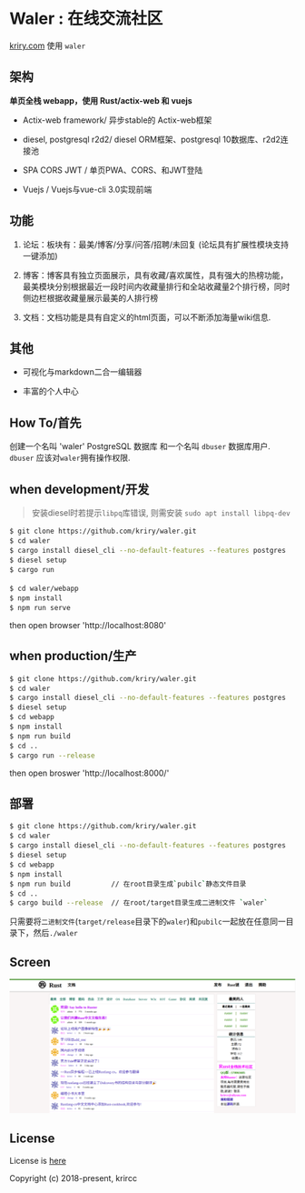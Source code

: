 # Waler : 在线交流社区

[kriry.com](http://kriry.com) 使用 `waler`

## 架构

 **单页全栈 webapp，使用 Rust/actix-web 和 vuejs**

- Actix-web framework/ 异步stable的 Actix-web框架

- diesel, postgresql r2d2/ diesel ORM框架、postgresql 10数据库、r2d2连接池

- SPA CORS JWT / 单页PWA、CORS、和JWT登陆

- Vuejs / Vuejs与vue-cli 3.0实现前端

## 功能

1. 论坛：板块有：最美/博客/分享/问答/招聘/未回复 (论坛具有扩展性模块支持一键添加)

2. 博客：博客具有独立页面展示，具有收藏/喜欢属性，具有强大的热榜功能，最美模块分别根据最近一段时间内收藏量排行和全站收藏量2个排行榜，同时侧边栏根据收藏量展示最美的人排行榜

3. 文档：文档功能是具有自定义的html页面，可以不断添加海量wiki信息.

## 其他

- 可视化与markdown二合一编辑器

- 丰富的个人中心

## How To/首先

创建一个名叫 'waler' PostgreSQL 数据库 和一个名叫 `dbuser` 数据库用户.  `dbuser` 应该对`waler`拥有操作权限.

## when development/开发

> 安装diesel时若提示`libpq`库错误, 则需安装 `sudo apt install libpq-dev`

```bash
$ git clone https://github.com/kriry/waler.git
$ cd waler
$ cargo install diesel_cli --no-default-features --features postgres
$ diesel setup
$ cargo run

$ cd waler/webapp
$ npm install
$ npm run serve
```

then open browser 'http://localhost:8080'

## when production/生产

```bash
$ git clone https://github.com/kriry/waler.git
$ cd waler
$ cargo install diesel_cli --no-default-features --features postgres
$ diesel setup
$ cd webapp
$ npm install
$ npm run build
$ cd ..
$ cargo run --release
```

then open broswer 'http://localhost:8000/'

## 部署

```bash
$ git clone https://github.com/kriry/waler.git
$ cd waler
$ cargo install diesel_cli --no-default-features --features postgres
$ diesel setup
$ cd webapp
$ npm install
$ npm run build          // 在root目录生成`pubilc`静态文件目录
$ cd ..
$ cargo build --release  // 在root/target目录生成二进制文件 `waler`
```

只需要将`二进制文件`(`target/release`目录下的`waler`)和`pubilc`一起放在任意同一目录下，然后`./waler`

## Screen

<img alt="Home" width="900" src="https://raw.githubusercontent.com/krircc/waler/master/waler.png">

## License

License is [here](https://github.com/krircc/waler/blob/master/LICENSE)

Copyright (c) 2018-present, krircc
